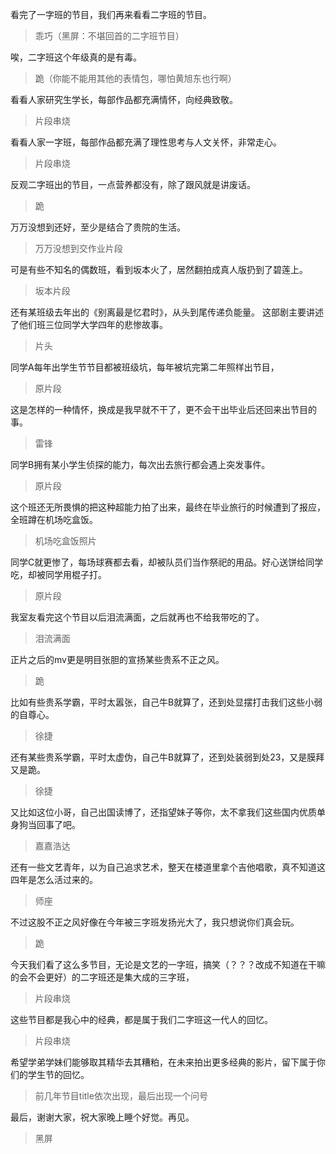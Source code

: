 看完了一字班的节目，我们再来看看二字班的节目。
> 乖巧（黑屏：不堪回首的二字班节目）

唉，二字班这个年级真的是有毒。
> 跪（你能不能用其他的表情包，哪怕黄旭东也行啊）

看看人家研究生学长，每部作品都充满情怀，向经典致敬。
> 片段串烧

看看人家一字班，每部作品都充满了理性思考与人文关怀，非常走心。
> 片段串烧

反观二字班出的节目，一点营养都没有，除了跟风就是讲废话。
> 跪

万万没想到还好，至少是结合了贵院的生活。
> 万万没想到交作业片段

可是有些不知名的偶数班，看到坂本火了，居然翻拍成真人版扔到了碧莲上。
> 坂本片段

还有某班级去年出的《别离最是忆君时》，从头到尾传递负能量。
这部剧主要讲述了他们班三位同学大学四年的悲惨故事。
> 片头

同学A每年出学生节节目都被班级坑，每年被坑完第二年照样出节目，
> 原片段

这是怎样的一种情怀，换成是我早就不干了，更不会干出毕业后还回来出节目的事。
> 雷锋

同学B拥有某小学生侦探的能力，每次出去旅行都会遇上突发事件。
> 原片段

这个班还无所畏惧的把这种超能力拍了出来，最终在毕业旅行的时候遭到了报应，全班蹲在机场吃盒饭。
> 机场吃盒饭照片

同学C就更惨了，每场球赛都去看，却被队员们当作祭祀的用品。好心送饼给同学吃，却被同学用棍子打。
> 原片段

我室友看完这个节目以后泪流满面，之后就再也不给我带吃的了。
> 泪流满面

正片之后的mv更是明目张胆的宣扬某些贵系不正之风。
> 跪

比如有些贵系学霸，平时太嚣张，自己牛B就算了，还到处显摆打击我们这些小弱的自尊心。
> 徐捷

还有某些贵系学霸，平时太虚伪，自己牛B就算了，还到处装弱到处23，又是膜拜又是跪。
> 徐捷

又比如这位小哥，自己出国读博了，还指望妹子等你，太不拿我们这些国内优质单身狗当回事了吧。
> 嘉嘉浩达

还有一些文艺青年，以为自己追求艺术，整天在楼道里拿个吉他唱歌，真不知道这四年是怎么活过来的。
> 师座

不过这股不正之风好像在今年被三字班发扬光大了，我只想说你们真会玩。
> 跪

今天我们看了这么多节目，无论是文艺的一字班，搞笑（？？？改成不知道在干嘛的会不会更好）的二字班还是集大成的三字班，
> 片段串烧

这些节目都是我心中的经典，都是属于我们二字班这一代人的回忆。
> 片段串烧

希望学弟学妹们能够取其精华去其糟粕，在未来拍出更多经典的影片，留下属于你们的学生节的回忆。
> 前几年节目title依次出现，最后出现一个问号

最后，谢谢大家，祝大家晚上睡个好觉。再见。
> 黑屏